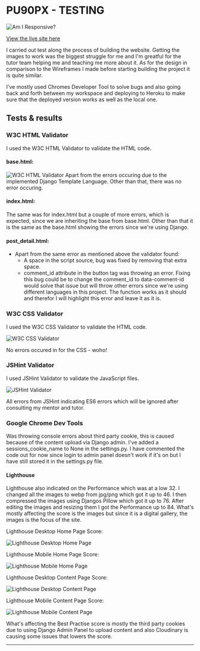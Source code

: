 # PU90PX - TESTING

![ Am I Responsive?](readme_images/pu_responsive.png)

[View the live site here](https://pu90px-bb0793838f63.herokuapp.com/)

I carried out test along the process of building the website. Getting the images to work was the biggest struggle for me and I'm greatful for the tutor team helping me and teaching me more about it. As for the design in comparison to the Wireframes I made before starting building the project it is quite similar. 

I've mostly used Chromes Developer Tool to solve bugs and also going back and forth between my workspace and deploying to Heroku to make sure that the deployed version works as well as the local one. 

## Tests & results

### W3C HTML Validator
I used the W3C HTML Validator to validate the HTML code. 

#### base.html:

![W3C HTML Validator](readme_images/w3c_base.png)
Apart from the errors occuring due to the implemented Django Template Language. Other than that, there was no error occuring.

#### index.html:

The same was for index.html but a couple of more errors, which is expected, since we are inheriting the base from base.html. Other than that it is the same as the base.html showing the errors since we're using Django. 

#### post_detail.html:

- Apart from the same error as mentioned above the validator found:
    - A space in the script source, bug was fixed by removing that extra space. 
    - comment_id attribute in the button tag was throwing an error. Fixing this bug could be to change the comment_id to data-comment-id would solve that issue but will throw other errors since we're using different languages in this project. The function works as it should and therefor I will highlight this error and leave it as it is. 

### W3C CSS Validator
I used the W3C CSS Validator to validate the HTML code. 

![W3C CSS Validator](readme_images/w3c_css.png)

No errors occured in for the CSS - woho!

### JSHint Validator
I used JSHint Validator to validate the JavaScript files.

![JSHint Validator](readme_images/pu_jshint.png)

All errors from JSHint indicating ES6 errors which will be ignored after consulting my mentor and tutor. 

### Google Chrome Dev Tools

Was throwing console errors about third party cookie, this is caused because of the content upload via Django admin. I've added a sessions_cookie_name to None in the settings.py. I have commented the code out for now since login to admin panel doesn't work if it's on but I have still stored it in the settings.py file. 

#### Lighthouse

Lighthouse also indicated on the Performance which was at a low 32. I changed all the images to webp from jpg/png which got it up to 46. I then compressed the images using Djangos Pillow which got it up to 76. After editing the images and resizing them I got the Performance up to 84. What's mostly affecting the score is the images but since it is a digital gallery, the images is the focus of the site.

Lighthouse Desktop Home Page Score: 

![Lighthouse Desktop Home Page](readme_images/lr_desk_home.png)

Lighthouse Mobile Home Page Score:

![Lighthouse Mobile Home Page](readme_images/lr_mobile_home.png)

Lighthouse Desktop Content Page Score:

![Lighthouse Desktop Content Page](readme_images/lr_desk_content.png)

Lighthouse Mobile Content Page Score:

![Lighthouse Mobile Content Page](readme_images/lr_mobile_content.png)

What's affecting the Best Practise score is mostly the third party cookies due to using Django Admin Panel to upload content and also Cloudinary is causing some issues that lowers the score.

---

